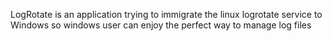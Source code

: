 LogRotate is an application trying to immigrate the linux logrotate service to Windows so windows user can enjoy the perfect way to manage log files